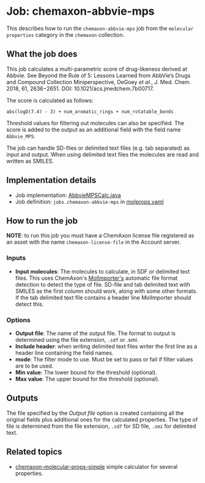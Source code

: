 # Job: chemaxon-abbvie-mps

This describes how to run the `chemaxon-abbvie-mps` job from the `molecular properties` category in the `chemaxon` collection.

## What the job does

This job calculates a multi-parametric score of drug-likeness derived at Abbvie.
See Beyond the Rule of 5: Lessons Learned from AbbVie’s Drugs and Compound Collection Miniperspective,
DeGoey *et al.*, J. Med. Chem. 2018, 61, 2636−2651. DOI: 10.1021/acs.jmedchem.7b00717.

The score is calculated as follows:

    abs(logD(7.4) - 3) + num_aromatic_rings + num_rotatable_bonds

Threshold values for filtering out molecules can also be specified.
The score is added to the output as an additional field with the field name `Abbvie_MPS`.

The job can handle SD-files or delimited text files (e.g. tab separated) as input and output.
When using delimited text files the molecules are read and written as SMILES.

## Implementation details

* Job implementation: [AbbvieMPSCalc.java](/app/src/main/java/squonk/jobs/chemaxon/AbbvieMPSCalc.java)
* Job definition: `jobs.chemaxon-abbvie-mps` in [molprops.yaml](/data-manager/molprops.yaml)

## How to run the job

**NOTE**: to run this job you must have a ChemAxon license file registered as an asset with the name
`chemaxon-license-file` in the Account server.

### Inputs

* **Input molecules**: The molecules to calculate, in SDF or delimited text files.
  This uses ChemAxon's [MolImporter's](https://apidocs.chemaxon.com/jchem/doc/dev/java/api/chemaxon/formats/MolImporter.html)
  automatic file format detection to detect the type of file. SD-file and tab delimited text with SMILES as the first column
  should work, along with some other formats. If the tab delimited text file contains a header line MolImporter *should*
  detect this.

### Options

* **Output file**: The name of the output file. The format to output is determined using the file extension, `.sdf` or .smi.
* **Include header**: when writing delimited text files writer the first line as a header line containing the field names.
* **mode**: The filter mode to use. Must be set to pass or fail if filter values are to be used.
* **Min value**: The lower bound for the threshold (optional).
* **Max value**: The upper bound for the threshold (optional).

## Outputs

The file specified by the *Output file* option is created containing all the original fields plus additional ones for 
the calculated properties.
The type of file is determined from the file extension, `.sdf` for SD file, `.smi` for delimited text.


## Related topics

* [chemaxon-molecular-props-simple](chemaxon-molecular-props-simple.md) simple calculator for several properties.
